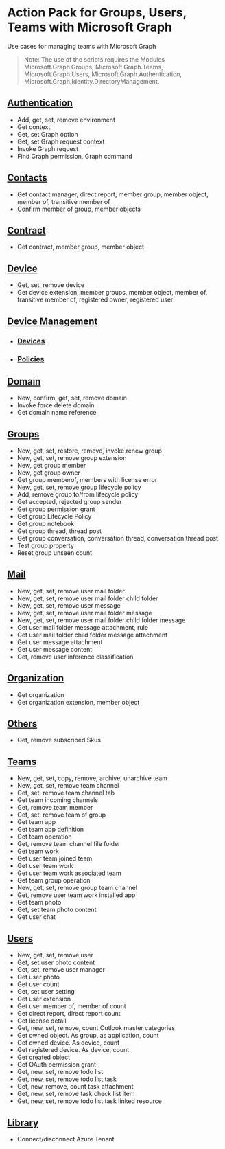 # Action Pack for Groups, Users, Teams with Microsoft Graph
Use cases for managing teams with Microsoft Graph
> Note: The use of the scripts requires the Modules Microsoft.Graph.Groups, Microsoft.Graph.Teams, Microsoft.Graph.Users, Microsoft.Graph.Authentication, Microsoft.Graph.Identity.DirectoryManagement.

## [Authentication](./Authentication)

+ Add, get, set, remove environment
+ Get context
+ Get, set Graph option
+ Get, set Graph request context
+ Invoke Graph request
+ Find Graph permission, Graph command

## [Contacts](./Contacts)

+ Get contact manager, direct report, member group, member object, member of, transitive member of
+ Confirm member of group, member objects

## [Contract](./Contract)

+ Get contract, member group, member object

## [Device](./Device)

+ Get, set, remove device
+ Get device extension, member groups, member object, member of, transitive member of, registered owner, registered user

## [Device Management](./DeviceManagement)
+ ### [Devices](./DeviceManagement/Devices)
+ ### [Policies](./DeviceManagement/Policies)

## [Domain](./Domain)

+ New, confirm, get, set, remove domain
+ Invoke force delete domain
+ Get domain name reference

## [Groups](./Groups)

+ New, get, set, restore, remove, invoke renew group
+ New, get, set, remove group extension
+ New, get group member
+ New, get group owner
+ Get group memberof, members with license error
+ New, get, set, remove group lifecycle policy
+ Add, remove group to/from lifecycle policy
+ Get accepted, rejected group sender
+ Get group permission grant
+ Get group Lifecycle Policy
+ Get group notebook
+ Get group thread, thread post
+ Get group conversation, conversation thread, conversation thread post
+ Test group property
+ Reset group unseen count

## [Mail](./Mail)

+ New, get, set, remove user mail folder
+ New, get, set, remove user mail folder child folder
+ New, get, set, remove user message
+ New, get, set, remove user mail folder message
+ New, get, set, remove user mail folder child folder message
+ Get user mail folder message attachment, rule
+ Get user mail folder child folder message attachment
+ Get user message attachment
+ Get user message content
+ Get, remove user inference classification 

## [Organization](./Organization)

+ Get organization
+ Get organization extension, member object

## [Others](./Others)

+ Get, remove subscribed Skus

## [Teams](./Teams)

+ New, get, set, copy, remove, archive, unarchive team
+ New, get, set, remove team channel
+ Get, set, remove team channel tab
+ Get team incoming channels 
+ Get, remove team member
+ Get, set, remove team of group
+ Get team app
+ Get team app definition
+ Get team operation
+ Get, remove team channel file folder
+ Get team work
+ Get user team joined team
+ Get user team work
+ Get user team work associated team
+ Get team group operation
+ New, get, set, remove group team channel
+ Get, remove user team work installed app
+ Get team photo
+ Get, set team photo content
+ Get user chat

## [Users](./Users)

+ New, get, set, remove user
+ Get, set user photo content
+ Get, set, remove user manager
+ Get user photo
+ Get user count
+ Get, set user setting
+ Get user extension
+ Get user member of, member of count
+ Get direct report, direct report count
+ Get license detail
+ Get, new, set, remove, count Outlook master categories
+ Get owned object. As group, as application, count
+ Get owned device. As device, count
+ Get registered device. As device, count
+ Get created object
+ Get OAuth permission grant
+ Get, new, set, remove todo list
+ Get, new, set, remove todo list task
+ Get, new, remove, count task attachment
+ Get, new, set, remove task check list item
+ Get, new, set, remove todo list task linked resource

## [Library](./_LIB_)

+ Connect/disconnect Azure Tenant